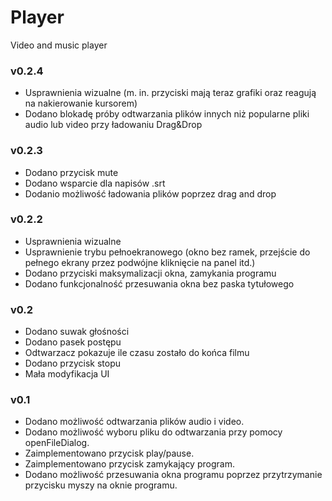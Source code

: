 # Player
Video and music player 

### v0.2.4 
* Usprawnienia wizualne (m. in. przyciski mają teraz grafiki oraz reagują na nakierowanie kursorem)
* Dodano blokadę próby odtwarzania plików innych niż popularne pliki audio lub video przy ładowaniu Drag&Drop

### v0.2.3
* Dodano przycisk mute
* Dodano wsparcie dla napisów .srt
* Dodanio możliwość ładowania plików poprzez drag and drop

### v0.2.2
* Usprawnienia wizualne
* Usprawnienie trybu pełnoekranowego (okno bez ramek, przejście do pełnego ekrany przez podwójne kliknięcie na panel itd.)
* Dodano przyciski maksymalizacji okna, zamykania programu
* Dodano funkcjonalność przesuwania okna bez paska tytułowego

### v0.2
* Dodano suwak głośności
* Dodano pasek postępu
* Odtwarzacz pokazuje ile czasu zostało do końca filmu
* Dodano przycisk stopu
* Mała modyfikacja UI

### v0.1
* Dodano możliwość odtwarzania plików audio i video.
* Dodano możliwość wyboru pliku do odtwarzania przy pomocy openFileDialog.
* Zaimplementowano przycisk play/pause.
* Zaimplementowano przycisk zamykający program.
* Dodano możliwość przesuwania okna programu poprzez przytrzymanie przycisku myszy na oknie programu.

